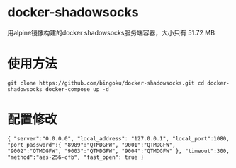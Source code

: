 # docker-shadowsocks
用alpine镜像构建的docker shadowsocks服务端容器，大小只有 51.72 MB
# 使用方法
`
git clone https://github.com/bingoku/docker-shadowsocks.git
cd docker-shadowsocks
docker-compose up -d
`
# 配置修改
`{
    "server":"0.0.0.0",
    "local_address": "127.0.0.1",
    "local_port":1080,
    "port_password":{
         "8989":"QTMDGFW",
         "9001":"QTMDGFW",
         "9002":"QTMDGFW",
         "9003":"QTMDGFW",
         "9004":"QTMDGFW"
    },
    "timeout":300,
    "method":"aes-256-cfb",
    "fast_open": true
}
`
